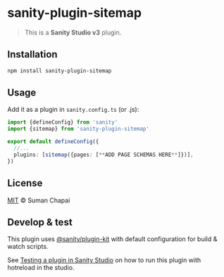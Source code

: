 # sanity-plugin-sitemap

> This is a **Sanity Studio v3** plugin.

## Installation

```sh
npm install sanity-plugin-sitemap
```

## Usage

Add it as a plugin in `sanity.config.ts` (or .js):

```ts
import {defineConfig} from 'sanity'
import {sitemap} from 'sanity-plugin-sitemap'

export default defineConfig({
  //...
  plugins: [sitemap({pages: [**ADD PAGE SCHEMAS HERE**]})],
})
```

## License

[MIT](LICENSE) © Suman Chapai

## Develop & test

This plugin uses [@sanity/plugin-kit](https://github.com/sanity-io/plugin-kit)
with default configuration for build & watch scripts.

See [Testing a plugin in Sanity Studio](https://github.com/sanity-io/plugin-kit#testing-a-plugin-in-sanity-studio)
on how to run this plugin with hotreload in the studio.
